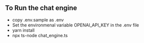 ## To Run the chat engine
- copy .env.sample as .env
- Set the environmenal variable OPENAI_API_KEY in the .env file
- yarn install
- npx ts-node chat_engine.ts
